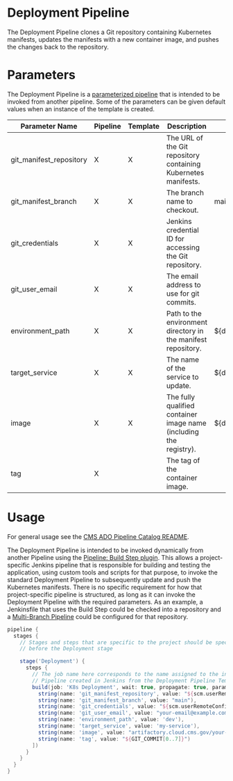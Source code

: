 # Deployment Pipeline

The Deployment Pipeline clones a Git repository containing Kubernetes manifests, updates the manifests with a new container image, and pushes the changes back to the repository.

# Parameters

The Deployment Pipeline is a [parameterized pipeline](https://www.jenkins.io/doc/book/pipeline/syntax/#parameters) that is intended to be invoked from another pipeline. Some of the parameters can be given default values when an instance of the template is created.

| Parameter Name       | Pipeline | Template | Description                                                                 | Default Value          |
|----------------------|----------|----------|-----------------------------------------------------------------------------|------------------------|
| git_manifest_repository       | X        | X        | The URL of the Git repository containing Kubernetes manifests.              |                        |
| git_manifest_branch           | X        | X        | The branch name to checkout.                                                | main                   |
| git_credentials      | X        | X        | Jenkins credential ID for accessing the Git repository.                     |                        |
| git_user_email       | X        | X        | The email address to use for git commits.                                   |                        |
| environment_path     | X        | X        | Path to the environment directory in the manifest repository.               | ${default_environment_path} |
| target_service       | X        | X        | The name of the service to update.                                          | ${default_target_service}    |
| image                | X        | X        | The fully qualified container image name (including the registry).          | ${default_image}       |
| tag                  | X        |          | The tag of the container image.                                             |                        |

# Usage

For general usage see the [CMS ADO Pipeline Catalog README](../../README.md).

The Deployment Pipeline is intended to be invoked dynamically from another Pipeline using the [Pipeline: Build Step plugin](https://plugins.jenkins.io/pipeline-build-step/). This allows a project-specific Jenkins pipeline that is responsible for building and testing the application, using custom tools and scripts for that purpose, to invoke the standard Deployment Pipeline to subsequently update and push the Kubernetes manifests. There is no specific requirement for how that project-specific pipeline is structured, as long as it can invoke the Deployment Pipeline with the required parameters. As an example, a Jenkinsfile that uses the Build Step could be checked into a repository and a [Multi-Branch Pipeline](https://www.jenkins.io/doc/book/pipeline/multibranch/) could be configured for that repository.

```groovy
pipeline {
  stages {
    // Stages and steps that are specific to the project should be specified
    // before the Deployment stage

    stage('Deployment') {
      steps {
        // The job name here corresponds to the name assigned to the instance of the Deployment
        // Pipeline created in Jenkins from the Deployment Pipeline Template.
        build(job: 'K8s Deployment', wait: true, propagate: true, parameters: [
          string(name: 'git_manifest_repository', value: "${scm.userRemoteConfigs[0].url}"),
          string(name: 'git_manifest_branch', value: "main"),
          string(name: 'git_credentials', value: "${scm.userRemoteConfigs[0].credentialsId}"),
          string(name: 'git_user_email', value: "your-email@example.com"),
          string(name: 'environment_path', value: 'dev'),
          string(name: 'target_service', value: 'my-service'),
          string(name: 'image', value: "artifactory.cloud.cms.gov/your-account/your-app:${GIT_COMMIT[0..7]}"),
          string(name: 'tag', value: "${GIT_COMMIT[0..7]}")
        ])
      }
    }
  }
}
